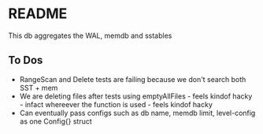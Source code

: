 # README


This db aggregates the WAL, memdb and sstables





## To Dos

- RangeScan and Delete tests are failing because we don't search both SST + mem
- We are deleting files after tests using emptyAllFiles  - feels kindof hacky - infact whereever the function is used - feels kindof hacky
- Can eventually pass configs such as db name, memdb limit, level-config as one Config{} struct